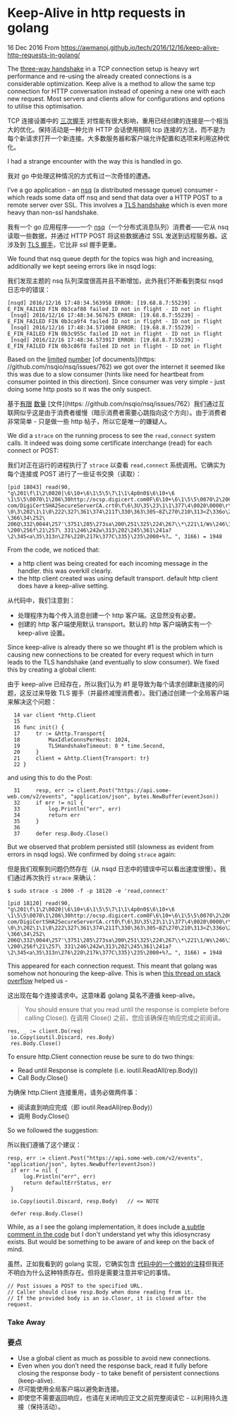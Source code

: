 # Keep-Alive in http requests in golang

16 Dec 2016 From https://awmanoj.github.io/tech/2016/12/16/keep-alive-http-requests-in-golang/

The [three-way handshake](https://en.wikipedia.org/wiki/Handshaking#TCP_three-way_handshake) in a TCP connection setup is heavy wrt performance and re-using the  already created connections is a considerable optimization. Keep alive  is a method to allow the same tcp connection for HTTP conversation  instead of opening a new one with each new request. Most servers and  clients allow for configurations and options to utilise this  optimisation.

TCP 连接设置中的 [三次握手](https://en.wikipedia.org/wiki/Handshaking#TCP_three-way_handshake) 对性能有很大影响，重用已经创建的连接是一个相当大的优化。保持活动是一种允许 HTTP 会话使用相同 tcp 连接的方法，而不是为每个新请求打开一个新连接。大多数服务器和客户端允许配置和选项来利用这种优化。

I had a strange encounter with the way this is handled in go.

我对 go 中处理这种情况的方式有过一次奇怪的遭遇。

I’ve a go application - an [nsq](http://nsq.io/) (a  distributed message queue) consumer - which reads some data off nsq and  send that data over a HTTP POST to a remote server over SSL. This  involves a [TLS handshake](https://www.ssl.com/article/ssl-tls-handshake-overview/) which is even more heavy than non-ssl handshake.

我有一个 go 应用程序——一个 [nsq](http://nsq.io/)（一个分布式消息队列）消费者——它从 nsq 读取一些数据，并通过 HTTP POST 将这些数据通过 SSL 发送到远程服务器。这涉及到 [TLS 握手](https://www.ssl.com/article/ssl-tls-handshake-overview/)，它比非 ssl 握手更重。

We found that nsq queue depth for the topics was high and increasing, additionally we kept seeing errors like in nsqd logs:

我们发现主题的 nsq 队列深度很高并且不断增加，此外我们不断看到类似 nsqd 日志中的错误：

```
[nsqd] 2016/12/16 17:48:34.563958 ERROR: [19.68.8.7:55239] - E_FIN_FAILED FIN 0b3caf88 failed ID not in flight - ID not in flight
 [nsqd] 2016/12/16 17:48:34.567675 ERROR: [19.68.8.7:55239] - E_FIN_FAILED FIN 0b3ca9f4 failed ID not in flight - ID not in flight
 [nsqd] 2016/12/16 17:48:34.571008 ERROR: [19.68.8.7:55239] - E_FIN_FAILED FIN 0b3c955c failed ID not in flight - ID not in flight
 [nsqd] 2016/12/16 17:48:34.573917 ERROR: [19.68.8.7:55239] - E_FIN_FAILED FIN 0b3c86f8 failed ID not in flight - ID not in flight
```


Based on the [limited](https://github.com/nsqio/nsq/issues/660) [number](https://github.com/nsqio/nsq/issues/729) [of documents](https: //github.com/nsqio/nsq/issues/762) we got over the internet it seemed like this was due to a slow consumer (hints like need for heartbeat from consumer pointed in this  direction). Since consumer was very simple - just doing some http posts  so it was the only suspect.

基于[有限](https://github.com/nsqio/nsq/issues/660) [数量](https://github.com/nsqio/nsq/issues/729) [文件](https: //github.com/nsqio/nsq/issues/762）我们通过互联网似乎这是由于消费者缓慢（暗示消费者需要心跳指向这个方向）。由于消费者非常简单 - 只是做一些 http 帖子，所以它是唯一的嫌疑人。

We did a `strace` on the running process to see the `read,connect` system calls. It indeed was doing some certificate interchange (read) for each connect or POST:

我们对正在运行的进程执行了 `strace` 以查看 `read,connect` 系统调用。它确实为每个连接或 POST 进行了一些证书交换（读取）：

```
[pid 18043] read(90, "g\201\f\1\2\0020|\6\10+\6\1\5\5\7\1\1\4p0n0$\6\10+\6 \1\5\5\0070\1\206\30http://ocsp.digicert.com0F\6\10+\6\1\5\5\0070\2\206:http://cacerts.digicert. com/DigiCertSHA2SecureServerCA.crt0\f\6\3U\35\23\1\1\377\4\0020\0000\r\6\t*\206H\206\367\r\1\1\v\5 \0\3\202\1\1\0\222\327\361\374\211T\330\363\305~8Z\270\210\313<Z\336o\274?\366\34\252\ 206Q\332\0044\257'\3751\205\273sa\200\251\325\224\267\\*\221\1/Ws\246\351bl=\330q?\200\256f\21\257\ 331\246\242w\313\202\245\361\241a?\2\345<a\35\313n\276\220\217k\377C\335}\235\2000+%?… ", 3166) = 1948
```


From the code, we noticed that:
- a http client was being created for each incoming message in the handler. this was overkill clearly.
- the http client created was using default transport. default http client does have a keep-alive setting.

从代码中，我们注意到：
- 处理程序为每个传入消息创建一个 http 客户端。这显然没有必要。
- 创建的 http 客户端使用默认 transport。默认的 http 客户端确实有一个 keep-alive 设置。

Since keep-alive is already there so we thought #1 is the problem  which is causing new connections to be created for every request which  in turn leads to the TLS handshake (and eventually to slow consumer). We fixed this by creating a global client:

由于 keep-alive 已经存在，所以我们认为 #1 是导致为每个请求创建新连接的问题，这反过来导致 TLS 握手（并最终减慢消费者）。我们通过创建一个全局客户端来解决这个问题：

```
  14 var client *http.Client
  15
  16 func init() {
  17     tr := &http.Transport{
  18         MaxIdleConnsPerHost: 1024,
  19         TLSHandshakeTimeout: 0 * time.Second,
  20     }
  21     client = &http.Client{Transport: tr}
  22 }
```


and using this to do the Post:

```
  31     resp, err := client.Post("https://api.some-web.com/v2/events", "application/json", bytes.NewBuffer(eventJson))
  32     if err != nil {
  33         log.Println("err", err)
  34         return err
  35     }
  36
  37     defer resp.Body.Close()
```


But we observed that problem persisted still (slowness as evident from errors in nsqd logs). We confirmed by doing `strace` again:

但是我们观察到问题仍然存在（从 nsqd 日志中的错误中可以看出速度很慢）。我们通过再次执行 `strace` 来确认：

```
$ sudo strace -s 2000 -f -p 18120 -e 'read,connect' 

[pid 18120] read(90, "g\201\f\1\2\0020|\6\10+\6\1\5\5\7\1\1\4p0n0$\6\10+\6 \1\5\5\0070\1\206\30http://ocsp.digicert.com0F\6\10+\6\1\5\5\0070\2\206:http://cacerts.digicert. com/DigiCertSHA2SecureServerCA.crt0\f\6\3U\35\23\1\1\377\4\0020\0000\r\6\t*\206H\206\367\r\1\1\v\5 \0\3\202\1\1\0\222\327\361\374\211T\330\363\305~8Z\270\210\313<Z\336o\274?\366\34\252\ 206Q\332\0044\257'\3751\205\273sa\200\251\325\224\267\\*\221\1/Ws\246\351bl=\330q?\200\256f\21\257\ 331\246\242w\313\202\245\361\241a?\2\345<a\35\313n\276\220\217k\377C\335}\235\2000+%?… ", 3166) = 1948
```

This appeared for each connection request. This meant that golang was somehow not honouring the keep-alive. This is when [this thread on stack overflow](http://stackoverflow.com/questions/17948827/reusing-http-connections-in-golang) helped us -

这出现在每个连接请求中。这意味着 golang 莫名不遵循 keep-alive。
> You should ensure that you read until the response is complete before calling Close().
> 在调用 Close() 之前，您应该确保在响应完成之前阅读。

```
res, _ := client.Do(req)
 io.Copy(ioutil.Discard, res.Body)
 res.Body.Close()
```

To ensure http.Client connection reuse be sure to do two things:
- Read until Response is complete (i.e. ioutil.ReadAll(rep.Body))
- Call Body.Close()

为确保 http.Client 连接重用，请务必做两件事：
- 阅读直到响应完成（即 ioutil.ReadAll(rep.Body)）
- 调用 Body.Close()

So we followed the suggestion:

所以我们遵循了这个建议：

```
resp, err := client.Post("https://api.some-web.com/v2/events", "application/json", bytes.NewBuffer(eventJson))
 if err != nil {
     log.Println("err", err)
     return defaultErrStatus, err
 }

 io.Copy(ioutil.Discard, resp.Body)   // <= NOTE

 defer resp.Body.Close()
```


While, as a I see the golang implementation, it does include [a subtle comment in the code](https://github.com/golang/go/blob/master/src/net/http/client.go#L666) but I don't understand yet why this idiosyncrasy exists. But would be something to be aware of and keep on the back of mind.

虽然，正如我看到的 golang 实现，它确实包含 [代码中的一个微妙的注释](https://github.com/golang/go/blob/master/src/net/http/client.go#L666)但我还不明白为什么这种特质存在。但将是需要注意并牢记的事情。

```
// Post issues a POST to the specified URL.
// Caller should close resp.Body when done reading from it.
// If the provided body is an io.Closer, it is closed after the request.
```


### Take Away

### 要点

- Use a global client as much as possible to avoid new connections.
- Even when you don’t need the response back, read it fully before closing the response body - to take benefit of persistent connections  (keep-alive). 
- 尽可能使用全局客户端以避免新连接。
- 即使您不需要返回响应，也请在关闭响应正文之前完整阅读它 - 以利用持久连接（保持活动）。

